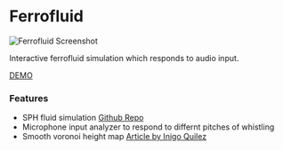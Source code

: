# Ferrofluid

![Ferrofluid Screenshot](https://github.com/robert-leitl/ferrofluid/blob/main/cover.jpg?raw=true)

Interactive ferrofluid simulation which responds to audio input.

[DEMO](https://robert-leitl.github.io/ferrofluid/dist/?debug=true)

### Features
- SPH fluid simulation [Github Repo](https://robert-leitl.github.io/gpgpu-2d-sph-fluid-simulation)
- Microphone input analyzer to respond to differnt pitches of whistling
- Smooth voronoi height map [Article by Inigo Quilez](https://iquilezles.org/articles/smoothvoronoi/)